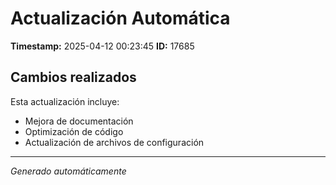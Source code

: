 # Actualización Automática

**Timestamp:** 2025-04-12 00:23:45
**ID:** 17685

## Cambios realizados

Esta actualización incluye:
- Mejora de documentación
- Optimización de código
- Actualización de archivos de configuración

---
*Generado automáticamente*
